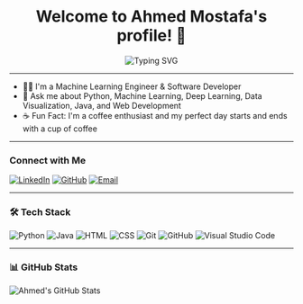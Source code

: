 <h1 align="center">Welcome to Ahmed Mostafa's profile! <span class="wave">👋</span></h1>

<p align="center">
  <img src="https://readme-typing-svg.herokuapp.com?font=Fira+Code&weight=500&size=25&pause=1000&center=true&vCenter=true&width=435&lines=Always+Learn;Always+Code;Always+Improve" alt="Typing SVG" />
</p>

---

- 🧑‍💻 I'm a Machine Learning Engineer & Software Developer  
- 💬 Ask me about Python, Machine Learning, Deep Learning, Data Visualization, Java, and Web Development  
- ☕ Fun Fact: I'm a coffee enthusiast and my perfect day starts and ends with a cup of coffee  

---

### Connect with Me

[![LinkedIn](https://img.shields.io/badge/LinkedIn-AhmedMostafa-blue?style=for-the-badge&logo=linkedin)](https://www.linkedin.com/in/ahmed-mostafa-372aa6190/)
[![GitHub](https://img.shields.io/badge/GitHub-ahmedmostafa2112-black?style=for-the-badge&logo=github)](https://github.com/ahmedmostafa2112)
[![Email](https://img.shields.io/badge/Email-ahmedmost2f221122001@gmail.com-red?style=for-the-badge&logo=gmail)](mailto:ahmedmost2f221122001@gmail.com)

---

### 🛠 Tech Stack

![Python](https://img.shields.io/badge/Python-3776AB?style=for-the-badge&logo=python&logoColor=white)
![Java](https://img.shields.io/badge/Java-007396?style=for-the-badge&logo=java&logoColor=white)
![HTML](https://img.shields.io/badge/HTML-E34F26?style=for-the-badge&logo=html5&logoColor=white)
![CSS](https://img.shields.io/badge/CSS-1572B6?style=for-the-badge&logo=css3&logoColor=white)
![Git](https://img.shields.io/badge/Git-F05032?style=for-the-badge&logo=git&logoColor=white)
![GitHub](https://img.shields.io/badge/GitHub-181717?style=for-the-badge&logo=github)
![Visual Studio Code](https://img.shields.io/badge/VS%20Code-007ACC?style=for-the-badge&logo=visual-studio-code&logoColor=white)

---

### 📊 GitHub Stats

![Ahmed's GitHub Stats](https://github-readme-stats.vercel.app/api/top-langs/?username=ahmedmostafa2112&layout=compact&langs_count=8&theme=dracula)
